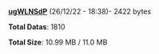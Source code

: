[**ugWLNSdP**](/data/ugWLNSdP.txt) (26/12/22 - 18:38)- 2422 bytes

**Total Datas**: 1810

**Total Size**: 10.99 MB / 11.0 MB